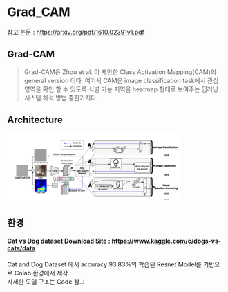 Grad_CAM
=========
참고 논문 : <https://arxiv.org/pdf/1610.02391v1.pdf>    

Grad-CAM
---------
>Grad-CAM은 Zhou et al. 이 제안한 Class Activation Mapping(CAM)의 general version 이다. 여기서 CAM은 image classification task에서 관심 영역을 확인 할 수 있도록 식별 가능 지역을 heatmap 형태로 보여주는 딥러닝 시스템 해석 방법 중한가지다.  

Architecture
------------
<img src="/image/1.JPG" width="80%" height="80%" title="img1" alt="img1"></img>

환경
-------
#### Cat vs Dog dataset Download Site : <https://www.kaggle.com/c/dogs-vs-cats/data>
Cat and Dog Dataset 에서 accuracy 93.83%의 학습된 Resnet Model를 기반으로 Colab 환경에서 제작.    
자세한 모델 구조는 Code 참고   
